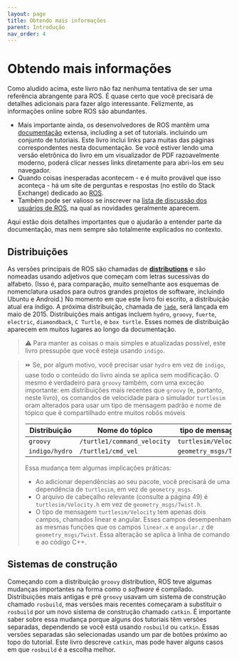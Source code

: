 ```yaml
---
layout: page
title: Obtendo mais informações
parent: Introdução
nav_order: 4
---
```


# Obtendo mais informações

Como aludido acima, este livro não faz nenhuma tentativa de ser uma referência abrangente para ROS. É quase certo que você precisará de detalhes adicionais para fazer algo interessante. Felizmente, as informações online sobre ROS são abundantes.

- Mais importante ainda, os desenvolvedores de ROS mantêm uma [documentação](http://wiki.ros.org/) extensa, including a set of tutorials. incluindo um conjunto de tutoriais. Este livro inclui links para muitas das páginas correspondentes nesta documentação. Se você estiver lendo uma versão eletrônica do livro em um visualizador de PDF razoavelmente moderno, poderá clicar nesses links diretamente para abri-los em seu navegador.
- Quando coisas inesperadas acontecem - e é muito provável que isso aconteça - há um site de perguntas e respostas (no estilo do Stack Exchange) dedicado ao [ROS](http://answers.ros.org/).
- Também pode ser valioso se inscrever na [lista de discussão dos usuários de ROS](http://lists.ros.org/mailman/listinfo/ros-users), na qual as novidades geralmente aparecem.

Aqui estão dois detalhes importantes que o ajudarão a entender parte da documentação, mas nem sempre são totalmente explicados no contexto.

## Distribuições

As versões principais de ROS são chamadas de [**distributions**](http://wiki.ros.org/Distributions) e são nomeadas usando adjetivos que começam com letras sucessivas do alfabeto. (Isso é, para comparação, muito semelhante aos esquemas de nomenclatura usados ​​para outros grandes projetos de software, incluindo Ubuntu e Android.) No momento em que este livro foi escrito, a distribuição atual era índigo. A próxima distribuição, chamada de [`jade`](http://wiki.ros.org/jade), será lançada em maio de 2015. Distribuições mais antigas incluem `hydro`, `groovy`, `fuerte`, `electric`, `diamondback`, `C Turtle`, e `box turtle`. Esses nomes de distribuição aparecem em muitos lugares ao longo da documentação.

> :warning: Para manter as coisas o mais simples e atualizadas possível, este livro pressupõe que você esteja usando `indigo`.

> :fast_forward:  Se, por algum motivo, você precisar usar `hydro` em vez de `indigo`, uase todo o conteúdo do livro ainda se aplica sem modificação. O mesmo é verdadeiro para `groovy` também, com uma exceção importante: em distribuições mais recentes que `groovy` (e, portanto, neste livro), os comandos de velocidade para o simulador `turtlesim` oram alterados para usar um tipo de mensagem padrão e nome de tópico que é compartilhado entre muitos robôs móveis
>
> | Distribuição  | Nome do tópico    | tipo de mensagem  |
> | ------------- | ----------------- | ----------------- |
> | `groovy` | `/turtle1/command_velocity`  | `turtlesim/Velocity` |
> | `indigo/hydro`  | `/turtle1/cmd_vel` | `geometry_msgs/Twist`  |
>
> Essa mudança tem algumas implicações práticas:
> - Ao adicionar dependências ao seu pacote, você precisará de uma dependência de `turtlesim`, em vez de `geometry_msgs`.
> - O arquivo de cabeçalho relevante (consulte a página 49) é `turtlesim/Velocity.h`  em vez de `geometry_msgs/Twist.h`.
> - O tipo de mensagem `turtlesim/Velocity` tem apenas dois campos, chamados linear e angular. Esses campos desempenham as mesmas funções que os campos `linear.x` e `angular.z` de `geometry_msgs/Twist`. Essa alteração se aplica à linha de comando e ao código C++.

## Sistemas de construção 

Começando com a distribuição `groovy` distribution, ROS teve algumas mudanças importantes na forma como o _software_ é compilado. Distribuições mais antigas e pré `groovy`  usavam um sistema de construção chamado `rosbuild`,  mas versões mais recentes começaram a substituir o `rosbuild` por um novo sistema de construção chamado `catkin`. É importante saber sobre essa mudança porque alguns dos tutoriais têm versões separadas, dependendo se você está usando `rosbuild` ou `catkin`. Essas versões separadas são selecionadas usando um par de botões próximo ao topo do tutorial. Este livro descreve `catkin`, mas pode haver alguns casos em que `rosbuild` é a escolha melhor.

